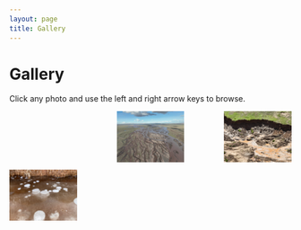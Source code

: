```yaml
---
layout: page
title: Gallery
---
```


# Gallery

Click any photo and use the left and right arrow keys to browse.

<div style="display: flex; flex-wrap: wrap; gap: 10px; justify-content: space-between;">
  <a href="/files/images/yrsr_qml.jpg" data-lightbox="gallery" data-title="" style="width: 24%;">
    <img src="/files/images/yrsr_qml.jpg" loading="lazy" alt="" style="width: 100%; height: auto;" />
  </a>
  <a href="/files/images/yrsr_tth.jpg" data-lightbox="gallery" data-title="" style="width: 24%;">
    <img src="/files/images/yrsr_tth.jpg" loading="lazy" alt="" style="width: 100%; height: auto;" />
  </a>
  <a href="/files/images/fhs_rts.jpg" data-lightbox="gallery" data-title="" style="width: 24%;">
    <img src="/files/images/fhs_rts.jpg" loading="lazy" alt="" style="width: 100%; height: auto;" />
  </a>
  <a href="/files/images/fhs_bubble.jpg" data-lightbox="gallery" data-title="" style="width: 24%;">
    <img src="/files/images/fhs_bubble.jpg" loading="lazy" alt="" style="width: 100%; height: auto;" />
  </a>
  <!-- Continue as needed -->
</div>